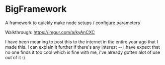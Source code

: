 # BigFramework
A framework to quickly make node setups / configure parameters

Walkthrough: https://imgur.com/a/kyAnCXC

I have been meaning to post this to the internet in the entire year ago that I made this. I can explain it further if there's any interest -- I have expect that no one finds it too cool which is fine with me, i've already gotten alot of use out of it :)
